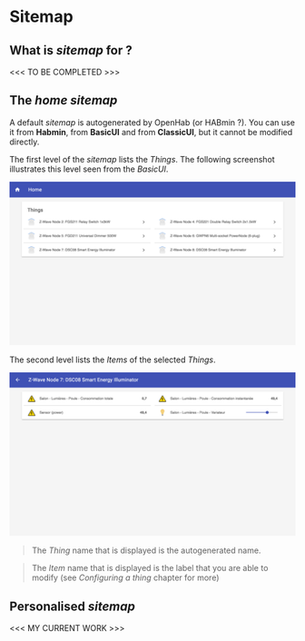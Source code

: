 # Sitemap

## What is *sitemap* for ?

<<< TO BE COMPLETED >>>

## The *home* *sitemap*

A default *sitemap* is autogenerated by OpenHab (or HABmin ?). You can use it from **Habmin**, from **BasicUI** and from **ClassicUI**, but it cannot be modified directly.

The first level of the *sitemap* lists the *Things*. The following screenshot illustrates this level seen from the *BasicUI*.

![](habmin-home-1.png)

The second level lists the *Items* of the selected *Things*.

![](habmin-home-2.png)


> The *Thing* name that is displayed is the autogenerated name.

> The *Item* name that is displayed is the label that you are able to modify (see *Configuring a thing* chapter for more)

## Personalised *sitemap*

<<< MY CURRENT WORK >>>